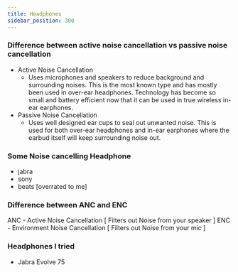 ```yaml
---
title: Headphones
sidebar_position: 300
---
```


### Difference between active noise cancellation vs passive noise cancellation

- Active Noise Cancellation
  - Uses microphones and speakers to reduce background and surrounding noises. This is the most known type and has mostly been used in over-ear headphones. Technology has become so small and battery efficient now that it can be used in true wireless in-ear earphones.
- Passive Noise Cancellation
  - Uses well designed ear cups to seal out unwanted noise. This is used for both over-ear headphones and in-ear earphones where the earbud itself will keep surrounding noise out.

### Some Noise cancelling Headphone 

- jabra
- sony
- beats [overrated to me]

### Difference between ANC and ENC

ANC - Active Noise Cancellation [ Filters out Noise from your speaker ]
ENC - Environment Noise Cancellation [ Filters out Noise from your mic ]


### Headphones I tried

- Jabra Evolve 75
